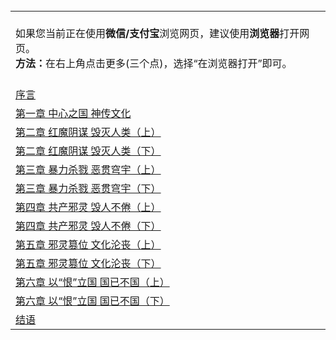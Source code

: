 <table>
        <tr>
          <td>
        </br>
                如果您当前正在使用<b>微信/支付宝</b>浏览网页，建议使用<b>浏览器</b>打开网页。</br>
                <b>方法：</b>在右上角点击更多(三个点)，选择“在浏览器打开”即可。</br></br>
          </td>
        </tr>
        <tr>
          <td>
            <a href="https://github.com/gfw-breaker/gczydzjmd.md/blob/master/chapters/preface.md">序言</a>
          </td>
        </tr>
        <tr>
          <td>
            <a href="https://github.com/gfw-breaker/gczydzjmd.md/blob/master/chapters/c1.md">第一章 中心之国 神传文化</a>
          </td>
        </tr>
        <tr>
          <td>
            <a href="https://github.com/gfw-breaker/gczydzjmd.md/blob/master/chapters/c2p1.md">第二章 红魔阴谋 毁灭人类（上）</a>
          </td>
        </tr>
        <tr>
          <td>
            <a href="https://github.com/gfw-breaker/gczydzjmd.md/blob/master/chapters/c2p2.md">第二章 红魔阴谋 毁灭人类（下）</a>
          </td>
        </tr>
        <tr>
          <td>
            <a href="https://github.com/gfw-breaker/gczydzjmd.md/blob/master/chapters/c3p1.md">第三章 暴力杀戮 恶贯穹宇（上）</a>
          </td>
        </tr>
        <tr>
          <td>
            <a href="https://github.com/gfw-breaker/gczydzjmd.md/blob/master/chapters/c3p2.md">第三章 暴力杀戮 恶贯穹宇（下）</a>
          </td>
        </tr>
        <tr>
          <td>
            <a href="https://github.com/gfw-breaker/gczydzjmd.md/blob/master/chapters/c4p1.md">第四章 共产邪灵 毁人不倦（上）</a>
          </td>
        </tr>
        <tr>
          <td>
            <a href="https://github.com/gfw-breaker/gczydzjmd.md/blob/master/chapters/c4p2.md">第四章 共产邪灵 毁人不倦（下）</a>
          </td>
        </tr>
        <tr>
          <td>
            <a href="https://github.com/gfw-breaker/gczydzjmd.md/blob/master/chapters/c5p1.md">第五章 邪灵篡位 文化沦丧（上）</a>
          </td>
        </tr>
        <tr>
          <td>
            <a href="https://github.com/gfw-breaker/gczydzjmd.md/blob/master/chapters/c5p2.md">第五章 邪灵篡位 文化沦丧（下）</a>
          </td>
        </tr>
        <tr>
          <td>
            <a href="https://github.com/gfw-breaker/gczydzjmd.md/blob/master/chapters/c6p1.md">第六章 以“恨”立国 国已不国（上）</a>
          </td>
        </tr>
        <tr>
          <td>
            <a href="https://github.com/gfw-breaker/gczydzjmd.md/blob/master/chapters/c6p2.md">第六章 以“恨”立国 国已不国（下）</a>
          </td>
        </tr>
        <tr>
          <td>
            <a href="https://github.com/gfw-breaker/gczydzjmd.md/blob/master/chapters/conclusion.md">结语</a>
          </td>
        </tr>
      </table>
